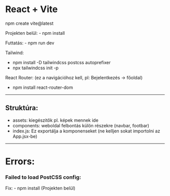 # React + Vite

npm create vite@latest

Projekten belül: - npm install

Futtatás: - npm run dev

Tailwind: 
- npm install -D tailwindcss postcss autoprefixer
- npx tailwindcss init -p
  
React Router: (ez a navigációhoz kell, pl: Bejelentkezés -> főoldal)
- npm install react-router-dom
___
## Struktúra:
 - assets: kiegészitők pl. képek mennek ide
 - components: weboldal felbontás külön részekre (navbar, footbar)
 - index.js: Ez exportálja a komponenseket (ne kelljen sokat importolni az App.jsx-be)
___
 # Errors:

### Failed to load PostCSS config:

Fix:  - npm install (Projekten belül)
